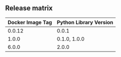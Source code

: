 ## Release matrix

| Docker Image Tag | Python Library Version |
|------------------|------------------------|
| 0.0.12 | 0.0.1 |
| 1.0.0 | 0.1.0, 1.0.0 |
| 6.0.0 | 2.0.0 |
